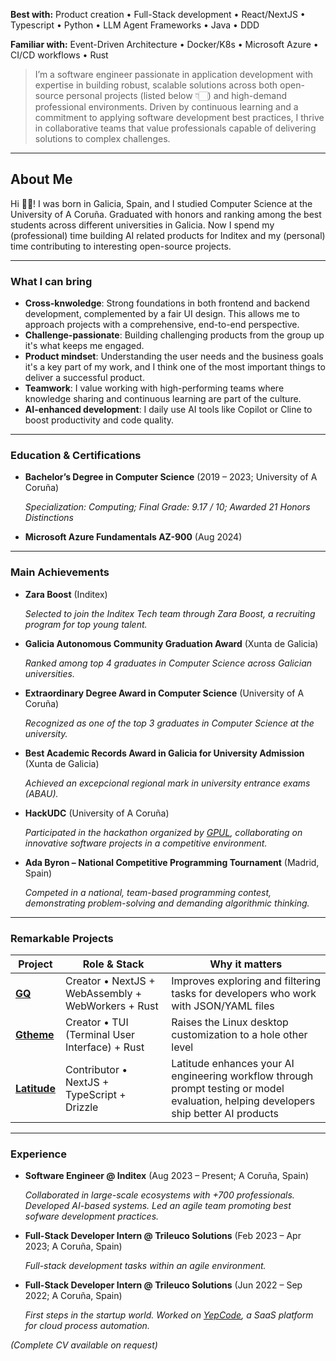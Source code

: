 **Best with:** Product creation • Full-Stack development • React/NextJS • Typescript • Python • LLM Agent Frameworks • Java • DDD

**Familiar with:** Event-Driven Architecture • Docker/K8s • Microsoft Azure • CI/CD workflows • Rust

> I’m a software engineer passionate in application development with expertise in building robust, scalable solutions across
> both open-source personal projects (listed below 👇🏻) and high-demand professional environments.
> Driven by continuous learning and a commitment to applying software development best practices, I thrive in collaborative teams that value professionals capable of delivering solutions to complex challenges.

---

## About Me

Hi 👋🏻! I was born in Galicia, Spain, and I studied Computer Science at the University of A Coruña. Graduated with honors and ranking among the best students across different universities in Galicia. Now I spend my (professional) time building AI related products for Inditex and my (personal) time contributing to interesting open-source projects.

---

### What I can bring

- **Cross-knwoledge**: Strong foundations in both frontend and backend development, complemented by a fair UI design. This allows me to approach projects with a comprehensive, end-to-end perspective.
- **Challenge-passionate**: Building challenging products from the group up it's what keeps me engaged.
- **Product mindset**: Understanding the user needs and the business goals it's a key part of my work, and I think one of the most important things to deliver a successful product.
- **Teamwork**: I value working with high-performing teams where knowledge sharing and continuous learning are part of the culture.
- **AI-enhanced development**: I daily use AI tools like Copilot or Cline to boost productivity and code quality.

---

### Education & Certifications

- **Bachelor’s Degree in Computer Science** (2019 – 2023; University of A Coruña)

  _Specialization: Computing; Final Grade: 9.17 / 10; Awarded 21 Honors Distinctions_

- **Microsoft Azure Fundamentals AZ-900** (Aug 2024)

---

### Main Achievements

- **Zara Boost** (Inditex)

  _Selected to join the Inditex Tech team through Zara Boost, a recruiting program for top young talent._

- **Galicia Autonomous Community Graduation Award** (Xunta de Galicia)

  _Ranked among top 4 graduates in Computer Science across Galician universities._

- **Extraordinary Degree Award in Computer Science** (University of A Coruña)

  _Recognized as one of the top 3 graduates in Computer Science at the university._

- **Best Academic Records Award in Galicia for University Admission** (Xunta de Galicia)

  _Achieved an excepcional regional mark in university entrance exams (ABAU)._

- **HackUDC** (University of A Coruña)

  _Participated in the hackathon organized by [GPUL](https://hackudc.gpul.org/), collaborating on innovative software projects in a competitive environment._

- **Ada Byron – National Competitive Programming Tournament** (Madrid, Spain)

  _Competed in a national, team-based programming contest, demonstrating problem-solving and demanding algorithmic thinking._

---

### Remarkable Projects

| Project                                           | Role & Stack                                       | Why it matters                                                                                                                        |
| ------------------------------------------------- | -------------------------------------------------- | ------------------------------------------------------------------------------------------------------------------------------------- |
| **[GQ](https://gq.hermo.dev/docs)**               | Creator • NextJS + WebAssembly + WebWorkers + Rust | Improves exploring and filtering tasks for developers who work with JSON/YAML files                                                   |
| **[Gtheme](https://github.com/daavidrgz/gtheme)** | Creator • TUI (Terminal User Interface) + Rust     | Raises the Linux desktop customization to a hole other level                                                                          |
| **[Latitude](https://latitude.so/)**              | Contributor • NextJS + TypeScript + Drizzle        | Latitude enhances your AI engineering workflow through prompt testing or model evaluation, helping developers ship better AI products |

---

### Experience

- **Software Engineer @ Inditex** (Aug 2023 – Present; A Coruña, Spain)

  _Collaborated in large-scale ecosystems with +700 professionals. Developed AI-based systems. Led an agile team promoting best sofware development practices._

- **Full-Stack Developer Intern @ Trileuco Solutions** (Feb 2023 – Apr 2023; A Coruña, Spain)

  _Full-stack development tasks within an agile environment._

- **Full-Stack Developer Intern @ Trileuco Solutions** (Jun 2022 – Sep 2022; A Coruña, Spain)

  _First steps in the startup world. Worked on [YepCode](https://yepcode.io/), a SaaS platform for cloud process automation._

_(Complete CV available on request)_

